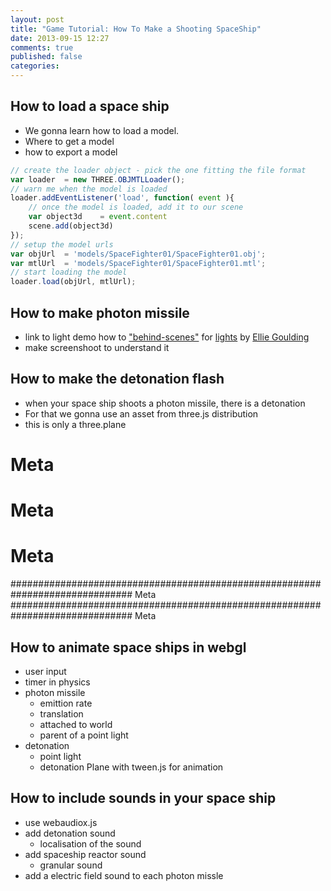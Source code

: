 ```yaml
---
layout: post
title: "Game Tutorial: How To Make a Shooting SpaceShip"
date: 2013-09-15 12:27
comments: true
published: false
categories: 
---
```



## How to load a space ship

* We gonna learn how to load a model. 
* Where to get a model
* how to export a model

```javascript
// create the loader object - pick the one fitting the file format
var loader	= new THREE.OBJMTLLoader();
// warn me when the model is loaded
loader.addEventListener('load', function( event ){
	// once the model is loaded, add it to our scene
	var object3d	= event.content
	scene.add(object3d)
});
// setup the model urls
var objUrl	= 'models/SpaceFighter01/SpaceFighter01.obj';
var mtlUrl	= 'models/SpaceFighter01/SpaceFighter01.mtl';
// start loading the model
loader.load(objUrl, mtlUrl);		
```

## How to make photon missile
* link to light demo how to 
  ["behind-scenes"](http://www.netmagazine.com/features/behind-scenes-lights-latest-webgl-sensation)
  for 
  [lights](http://lights.elliegoulding.com/)
  by
  [Ellie Goulding](http://en.wikipedia.org/wiki/Ellie_Goulding)
* make screenshoot to understand it

## How to make the detonation flash
* when your space ship shoots a photon missile, there is a detonation
* For that we gonna use an asset from three.js distribution
* this is only a three.plane



# Meta
# Meta
# Meta

############################################################################## Meta
############################################################################## Meta


## How to animate space ships in webgl
* user input
* timer in physics
* photon missile 
  * emittion rate
  * translation
  * attached to world
  * parent of a point light
* detonation
  * point light 
  * detonation Plane with tween.js for animation

## How to include sounds in your space ship
* use webaudiox.js
* add detonation sound
  * localisation of the sound
* add spaceship reactor sound
  * granular sound
* add a electric field sound to each photon missle